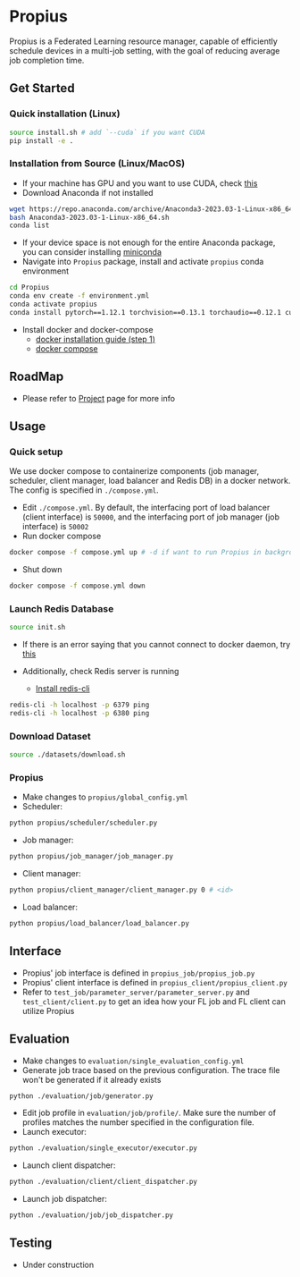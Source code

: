 # Propius
Propius is a Federated Learning resource manager, capable of efficiently schedule devices in a multi-job setting, with the goal of reducing average job completion time.
## Get Started
### Quick installation (Linux)
```bash
source install.sh # add `--cuda` if you want CUDA
pip install -e .
```

### Installation from Source (Linux/MacOS)
- If your machine has GPU and you want to use CUDA, check [this](https://askubuntu.com/questions/799184/how-can-i-install-cuda-on-ubuntu-16-04)
- Download Anaconda if not installed
```bash
wget https://repo.anaconda.com/archive/Anaconda3-2023.03-1-Linux-x86_64.sh
bash Anaconda3-2023.03-1-Linux-x86_64.sh
conda list
```
- If your device space is not enough for the entire Anaconda package, you can consider installing [miniconda](https://educe-ubc.github.io/conda.html) 
- Navigate into `Propius` package, install and activate `propius` conda environment
```bash
cd Propius
conda env create -f environment.yml
conda activate propius
conda install pytorch==1.12.1 torchvision==0.13.1 torchaudio==0.12.1 cudatoolkit=11.3 -c pytorch
```
- Install docker and docker-compose
    - [docker installation guide (step 1)](https://www.digitalocean.com/community/tutorials/how-to-install-and-use-docker-on-ubuntu-16-04)
    - [docker compose](https://docs.docker.com/compose/install/linux/#install-the-plugin-manually)


## RoadMap
- Please refer to [Project](https://github.com/users/EricDinging/projects/1) page for more info
## Usage
### Quick setup
We use docker compose to containerize components (job manager, scheduler, client manager, load balancer and Redis DB) in a docker network. The config is specified in `./compose.yml`.
- Edit `./compose.yml`. By default, the interfacing port of load balancer (client interface) is `50000`, and the interfacing port of job manager (job interface) is `50002`
- Run docker compose
```bash
docker compose -f compose.yml up # -d if want to run Propius in background
```
- Shut down
```bash
docker compose -f compose.yml down
```
### Launch Redis Database
```bash
source init.sh
```
- If there is an error saying that you cannot connect to docker daemon, try [this](https://stackoverflow.com/questions/48957195/how-to-fix-docker-got-permission-denied-issue)
    
- Additionally, check Redis server is running
    - [Install redis-cli](https://stackoverflow.com/questions/21795340/linux-install-redis-cli-only)
```bash
redis-cli -h localhost -p 6379 ping
redis-cli -h localhost -p 6380 ping
```
### Download Dataset
```bash
source ./datasets/download.sh
```
### Propius
- Make changes to `propius/global_config.yml`
- Scheduler:
```bash
python propius/scheduler/scheduler.py
```
- Job manager:
```bash
python propius/job_manager/job_manager.py
```
- Client manager:
```bash
python propius/client_manager/client_manager.py 0 # <id>
```
- Load balancer:
```bash
python propius/load_balancer/load_balancer.py
```
## Interface
- Propius' job interface is defined in `propius_job/propius_job.py`
- Propius' client interface is defined in `propius_client/propius_client.py`
- Refer to `test_job/parameter_server/parameter_server.py` and `test_client/client.py` to get an idea how your FL job and FL client can utilize Propius

## Evaluation
- Make changes to `evaluation/single_evaluation_config.yml`
- Generate job trace based on the previous configuration. The trace file won't be generated if it already exists
```bash
python ./evaluation/job/generator.py
```
- Edit job profile in `evaluation/job/profile/`. Make sure the number of profiles matches the number specified in the configuration file.
- Launch executor:
```bash
python ./evaluation/single_executor/executor.py
```
- Launch client dispatcher:
```bash
python ./evaluation/client/client_dispatcher.py
```
- Launch job dispatcher:
```bash
python ./evaluation/job/job_dispatcher.py
```
## Testing
- Under construction
<!-- - Job:
    - Edit `test_job/parameter_server/test_profile.yml` file
    -   ```bash
        $ python test_job/parameter_server/parameter_server.py test_job/parameter_server/test_profile.yml <ip> <port>
        ```
- Client:
    - Edit `test_client/test_profile.yml` file
    -   ```bash
        $ python test_client/client.py
        ``` -->
<!-- ### Propius (scheduling)
- Make changes to `global_config.yml`
- Scheduler, job manager, client manager, and load balancer launches are the same as above
- Job driver:
    ```bash
    $ python propius/job_sim/job_driver.py
    ```
- Client:
    ```bash
    $ python propius/client_sim/client_driver.py
    ``` -->



